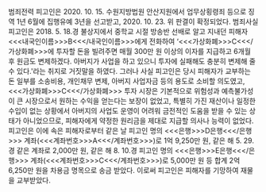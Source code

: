 범죄전력
피고인은 2020. 10. 15. 수원지방법원 안산지원에서 업무상횡령죄 등으로 징역 1년 6월에 집행유예 3년을 선고받고, 2020. 10. 23. 위 판결이 확정되었다.
범죄사실
피고인은 2018. 5. 18.경 불상지에서 중학교 시절 방송반 선배로 알고 지내던 피해자 <<<내국인이름>>>B<<</내국인이름>>>에게 전화하여 ‘<<<가상화폐>>>C<<</가상화폐>>>에 투자할 돈을 빌려주면 매월 300만 원 이상의 이자를 지급하고 6개월 후 원금도 변제하겠다. 아버지가 사업을 하고 있으니 투자에 실패해도 충분히 변제해 줄 수 있다.'라는 취지로 거짓말을 하였다.
그러나 사실 피고인은 당시 피해자가 교부하는 돈 일부를 소송비용, 개인채무 변제, 아버지 사업자금 등의 용도로 소비할 의도였고, <<<가상화폐>>>C<<</가상화폐>>> 투자 시장은 기본적으로 위험성과 예측불가성이 큰 시장으로서 원하는 수익을 얻는다는 보장이 없었고, 특별히 가진 재산이나 일정한 수입이 없는 상황에서 아버지의 사업도 운영이 어려워 금전적인 도움을 받을 수 있는 상태가 아니었으므로, 피해자에게 약정한 원리금을 제대로 지급할 의사나 능력이 없었다.
피고인은 이에 속은 피해자로부터 같은 날 피고인 명의 <<<은행>>>D은행<<</은행>>> 계좌(<<<계좌번호>>>A<<</계좌번호>>>)로 1억 9,250만 원, 같은 해 5. 29.경 같은 계좌로 2,000만 원, 같은 해 8. 10.경 피고인 명의 <<<은행>>>E은행<<</은행>>> 계좌(<<<계좌번호>>>C<<</계좌번호>>>)로 5,000만 원 등 합계 2억 6,250만 원을 차용금 명목으로 송금 받았다.
이로써 피고인은 피해자를 기망하여 재물을 교부받았다.
